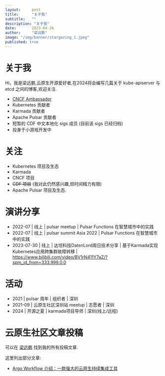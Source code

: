 ```yaml
---
layout:     post 
title:      "关于我"
subtitle:   ""
description: "关于我"
date:       2023-04-26
author:     "梁远鹏"
image: "/img/banner/stargazing_1.jpeg"
published: true
--- 
```


# 关于我

Hi，我是梁远鹏,云原生开源爱好者,在2024将会编写几篇关于 kube-apiserver 与 etcd 之间的博客,欢迎关注.

- [CNCF Ambassador](https://www.cncf.io/people/ambassadors/)
- Kubernetes 贡献者
- Karmada 贡献者
- Apache Pulsar 贡献者
- 短暂的 CDF 中文本地化 sigs 成员 (目前该 sigs 已经归档)
- 投身于小游戏开发中

# 关注

- Kubernetes 项目及生态
- Karmada
- CNCF 项目
- ~~CDF 项目~~ (我对此仍然感兴趣,但时间精力有限)
- Apache Pulsar 项目及生态.

# 演讲分享

- 2022-07 | 线上 | pulsar meetup | Pulsar Functions 在智慧城市中的实践 
- 2022-07 | 线上 | pulsar summit Asia 2022 | Pulsar Functions 在智慧城市中的实践
- 2023-07-30 | 线上 | 达坦科技DatenLord周日技术分享 | 基于Karmada实现Kubernetes应用跨集群故障转移 | https://www.bilibili.com/video/BV1rN411Y7aZ/?spm_id_from=333.999.0.0


# 活动

- 2021 | pulsar 周年 | 组织者 | 深圳
- 2021-09 | 云原生社区深圳站 meetup | 志愿者 | 深圳
- 2024 | 开源之夏 | karmada项目导师 | 深圳(线上/远程)

# 云原生社区文章投稿

可以在 [梁远鹏](https://cloudnative.to/author/%E6%A2%81%E8%BF%9C%E9%B9%8F/) 找到我的所有投稿文章.

这里列出部分文章:

- [Argo Workflow 介绍：一款强大的云原生持续集成工具](https://cloudnative.to/blog/cloudnative-ci-argo-workflow/)